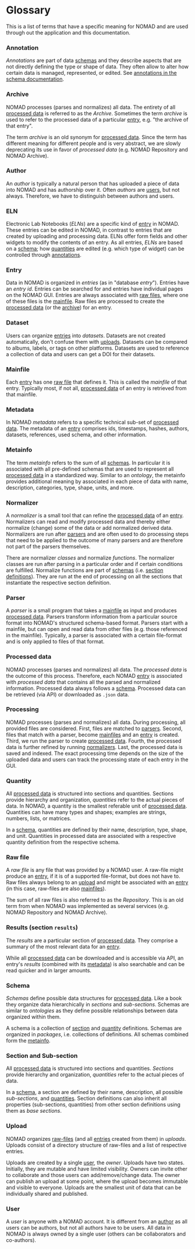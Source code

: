 # Glossary

<!--
TODO consider the following items:
- Coauthor
- Owner (if this really differs from author)
- Reviewer
- Oasis
- Package (metainfo)
- Workflow
- App (maybe too soon to add since we don't know yet what this really entails)
-->

This is a list of terms that have a specific meaning for NOMAD and are used through
out the application and this documentation.

### Annotation

*Annotations* are part of data [schemas](#schema) and they describe aspects that are not
directly defining the type or shape of data. They often allow to alter how certain data is
managed, represented, or edited. See [annotations in the schema documentation](../howto/customization/elns.md#annotations).

### Archive

NOMAD processes (parses and normalizes) all data.
The entirety of all [processed data](#processed-data) is referred to as the
*Archive*.
Sometimes the term *archive* is used to refer to the processed data of a
particular [entry](#entry), e.g. "the archive of that entry".

The term *archive* is an old synonym for [processed data](#processed-data). Since the term
has different meaning for different people and is very abstract, we are slowly deprecating
its use in favor of *processed data* (e.g. NOMAD Repository and NOMAD Archive).

### Author

An *author* is typically a natural person that has uploaded a piece of data into NOMAD and
has authorship over it. Often *authors* are [users](#user), but not always.
Therefore, we have to distinguish between authors and users.

### ELN

Electronic Lab Notebooks (*ELNs*) are a specific kind of [entry](#entry) in NOMAD. These
entries can be edited in NOMAD, in contrast to entries that are created by uploading
and processing data. ELNs offer form fields and other widgets to modify the contents of
an entry. As all entries, *ELNs* are based on a [schema](#schema); how [quantities](#quantity)
are edited (e.g. which type of widget) can be controlled through [annotations](#annotation).

### Entry

Data in NOMAD is organized in *entries* (as in "database *entry*"). Entries have an
*entry id*. Entries can be searched for and entries have individual pages on the NOMAD GUI. Entries are always
associated with [raw files](#raw-file), where one of these files is the [mainfile](#mainfile).
Raw files are processed to create the [processed data](#processed-data) (or the [archive](#archive))
for an entry.

### Dataset

Users can organize [entries](#entry) into *datasets*. Datasets are not created automatically,
don't confuse them with [uploads](#upload). Datasets can be compared to albums, labels, or tags
on other platforms. Datasets are used to reference a collection of data and users can get a DOI for their
datasets.

### Mainfile

Each [entry](#entry) has one [raw file](#raw-file) that defines it. This is called the
*mainfile* of that entry. Typically most, if not all, [processed data](#processed-data)
of an entry is retrieved from that mainfile.

### Metadata

In NOMAD *metadata* refers to a specific technical sub-set of [processed data](#processed-data).
The metadata of an [entry](#entry) comprises ids, timestamps, hashes, authors, datasets,
references, used schema, and other information.

### Metainfo

The term *metainfo* refers to the sum of all [schemas](#schema). In particular it is
associated with all pre-defined schemas that are used to represent all
[processed data](#processed-data) in a standardized way. Similar to an *ontology*,
the metainfo provides additional meaning by associated in each piece of data with
name, description, categories, type, shape, units, and more.

### Normalizer

A *normalizer* is a small tool that can refine the [processed data](#processed-data) of an
[entry](#entry). Normalizers can read and modify processed data and thereby either normalize
(change) some of the data or add normalized derived data. Normalizers are run after
[parsers](#parser) and are often used to do processing steps that need to be applied to
the outcome of many parsers and are therefore not part of the parsers themselves.

There are normalizer *classes* and normalize *functions*. The normalizer classes are
run after parsing in a particular order and if certain conditions are fulfilled.
Normalize functions are part of [schemas](#schema) (i.e. [section definitions](#section-and-sub-section)).
They are run at the end of processing on all the sections that instantiate the respective
section definition.

### Parser

A *parser* is a small program that takes a [mainfile](#mainfile) as input and produces
[processed data](#processed-data). Parsers transform information from a particular source
format into NOMAD's structured schema-based format. Parsers start with a mainfile, but
can open and read data from other files (e.g. those referenced in the mainfile). Typically,
a parser is associated with a certain file-format and is only applied to files of that
format.

### Processed data

NOMAD processes (parses and normalizes) all data. The *processed data* is the outcome of this process.
Therefore, each NOMAD [entry](#entry) is associated with *processed data* that contains all the parsed and normalized
information. Processed data always follows a [schema](#schema). Processed data can be retrieved (via API) or downloaded as `.json` data.

### Processing

NOMAD processes (parses and normalizes) all data. During processing, all provided files
are considered. First, files are matched to [parsers](#parser). Second, files that
match with a parser, become [mainfiles](#mainfile) and an [entry](#entry) is created.
Third, we run the parser to create [processed data](#processed-data). Fourth, the
processed data is further refined by running [normalizers](#normalizer). Last, the
processed data is saved and indexed. The exact processing time depends on the size of the
uploaded data and users can track the processing state of each entry in the GUI.

### Quantity

All [processed data](#processed-data) is structured into sections and quantities. Sections
provide hierarchy and organization, *quantities* refer to the actual pieces of data.
In NOMAD, a quantity is the smallest referable unit of [processed data](#processed-data).
Quantities can have many types and shapes; examples are strings, numbers, lists, or matrices.

In a [schema](#schema), quantities are defined by their name, description, type, shape, and unit.
Quantities in processed data are associated with a respective quantity definition from
the respective schema.

### Raw file

A *raw file* is any file that was provided by a NOMAD user. A raw-file might produce an
[entry](#entry), if it is of a supported file-format, but does not have to. Raw files
always belong to an [upload](#upload) and might be associated with an [entry](#entry)
(in this case, raw-files are also [mainfiles](#mainfile)).

The sum of all raw files is also referred to as the *Repository*. This is an old term
from when NOMAD was implemented as several services (e.g. NOMAD Repository and NOMAD Archive).

### Results (section `results`)

The *results* are a particular section of [processed data](#processed-data). They comprise
a summary of the most relevant data for an [entry](#entry).

While all [processed data](#processed-data) can be downloaded and is accessible via API,
an entry's *results* (combined with its [metadata](#metadata)) is also searchable and can
be read quicker and in larger amounts.

### Schema

*Schemas* define possible data structures for [processed data](#processed-data). Like
a book they organize data hierarchically in *sections* and *sub-sections*. Schemas
are similar to *ontologies* as they define possible relationships between data organized
within them.

A schema is a collection of [section](#section-and-sub-section) and [quantity](#quantity)
definitions. Schemas are organized in *packages*, i.e. collections of definitions.
All schemas combined form the [metainfo](#metainfo).

### Section and Sub-section

All [processed data](#processed-data) is structured into sections and quantities. *Sections*
provide hierarchy and organization, *quantities* refer to the actual pieces of data.

In a [schema](#schema), a section are defined by their name, description, all possible
*sub-sections*, and [quantities](#quantity). Section definitions can also inherit
all properties (sub-sections, quantities) from other section definitions using them as
*base sections*.

### Upload

NOMAD organizes [raw-files](#raw-file) (and all [entries](#entry) created from them)
in *uploads*. Uploads consist of a directory structure of raw-files and a list of
respective entries.

Uploads are created by a single [user](#user), the *owner*. Uploads have two states.
Initially, they are mutable and have limited visibility. Owners can invite other to
collaborate and those users can add/remove/change data.
The owner can publish an upload at some point, where the upload becomes immutable and visible
to everyone. Uploads are the smallest unit of data that can be individually shared and published.

### User

A *user* is anyone with a NOMAD account. It is different from an [author](#author) as
all users can be authors, but not all authors have to be users. All data in NOMAD is always
owned by a single user (others can be collaborators and co-authors).